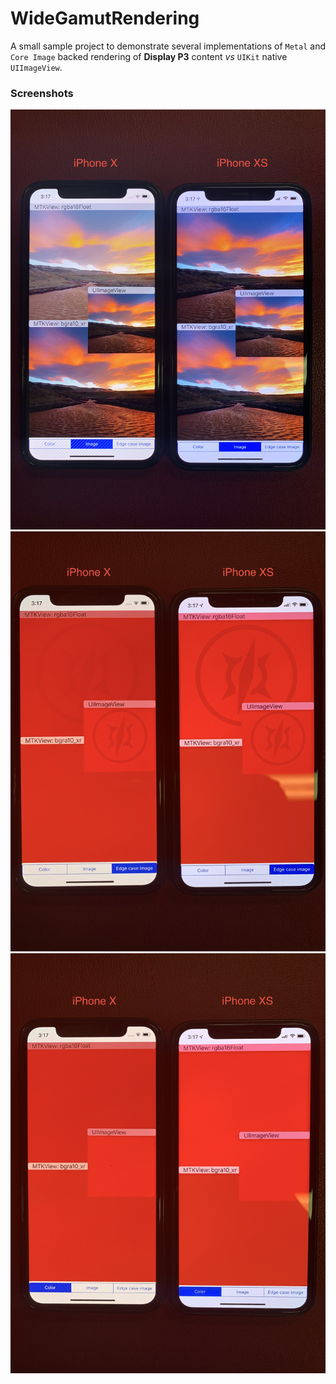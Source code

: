 # WideGamutRendering

A small sample project to demonstrate several implementations of `Metal` and `Core Image` backed rendering of **Display P3** content _vs_ `UIKit` native `UIImageView`.


### Screenshots

<img src="Screenshots/ICELAND.JPG">
<img src="Screenshots/RED_IMAGE.JPG">
<img src="Screenshots/RED.JPG">